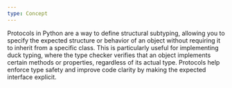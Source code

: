 ```yaml
---
type: Concept
---
```


Protocols in Python are a way to define structural subtyping, allowing you to specify the expected structure or behavior of an object without requiring it to inherit from a specific class. This is particularly useful for implementing duck typing, where the type checker verifies that an object implements certain methods or properties, regardless of its actual type. Protocols help enforce type safety and improve code clarity by making the expected interface explicit.